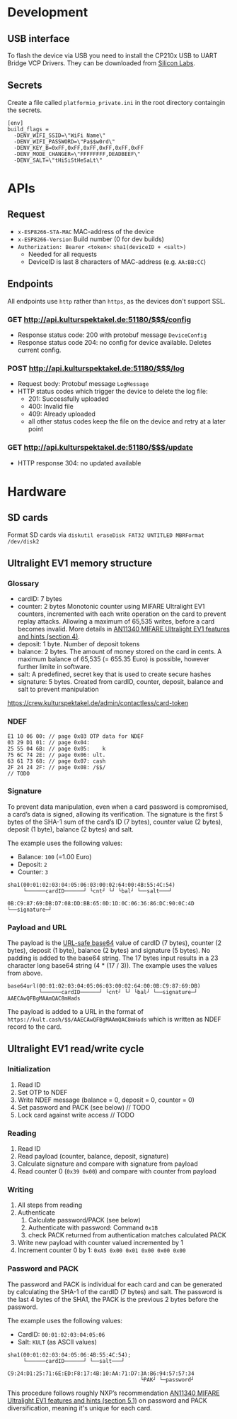 # Development

## USB interface

To flash the device via USB you need to install the CP210x USB to UART Bridge VCP Drivers. They can be downloaded from [Silicon Labs](https://www.silabs.com/developers/usb-to-uart-bridge-vcp-drivers?tab=downloads).

## Secrets

Create a file called `platformio_private.ini` in the root directory containgin the secrets.

```
[env]
build_flags =
  -DENV_WIFI_SSID=\"WiFi Name\"
  -DENV_WIFI_PASSWORD=\"Pa$$w0rd\"
  -DENV_KEY_B=0xFF,0xFF,0xFF,0xFF,0xFF,0xFF
  -DENV_MODE_CHANGER=\"FFFFFFFF,DEADBEEF\"
  -DENV_SALT=\"tHiSiStHeSaLt\"
```

# APIs

## Request

- `x-ESP8266-STA-MAC` MAC-address of the device
- `x-ESP8266-Version` Build number (0 for dev builds)
- `Authorization: Bearer <token>`: `sha1(deviceID + <salt>)`
  - Needed for all requests
  - DeviceID is last 8 characters of MAC-address (e.g. `AA:BB:CC`)

## Endpoints

All endpoints use `http` rather than `https`, as the devices don't support SSL.

### GET http://api.kulturspektakel.de:51180/$$$/config

- Response status code: 200 with protobuf message `DeviceConfig`
- Response status code 204: no config for device available. Deletes current config.

### POST http://api.kulturspektakel.de:51180/$$$/log

- Request body: Protobuf message `LogMessage`
- HTTP status codes which trigger the device to delete the log file:
  - 201: Successfully uploaded
  - 400: Invalid file
  - 409: Already uploaded
  - all other status codes keep the file on the device and retry at a later point

### GET http://api.kulturspektakel.de:51180/$$$/update

- HTTP response 304: no updated available

# Hardware

## SD cards

Format SD cards via `diskutil eraseDisk FAT32 UNTITLED MBRFormat /dev/disk2`

## Ultralight EV1 memory structure

### Glossary

- cardID: 7 bytes
- counter: 2 bytes Monotonic counter using MIFARE Ultralight EV1 counters, incremented with each write operation on the card to prevent replay attacks. Allowing a maximum of 65,535 writes, before a card becomes invalid. More details in [AN11340 MIFARE Ultralight EV1 features and hints (section 4)](https://www.nxp.com/docs/en/application-note/AN11340.pdf).
- deposit: 1 byte. Number of deposit tokens
- balance: 2 bytes. The amount of money stored on the card in cents. A maximum balance of 65,535 (= 655.35 Euro) is possible, however further limite in software.
- salt: A predefined, secret key that is used to create secure hashes
- signature: 5 bytes. Created from cardID, counter, deposit, balance and salt to prevent manipulation

https://crew.kulturspektakel.de/admin/contactless/card-token

### NDEF

```
E1 10 06 00: // page 0x03 OTP data for NDEF
03 29 D1 01: // page 0x04:
25 55 04 6B: // page 0x05:    k
75 6C 74 2E: // page 0x06: ult.
63 61 73 68: // page 0x07: cash
2F 24 24 2F: // page 0x08: /$$/
// TODO
```

### Signature

To prevent data manipulation, even when a card password is compromised, a card’s data is signed, allowing its verification. The signature is the first 5 bytes of the SHA-1 sum of the card’s ID (7 bytes), counter value (2 bytes), deposit (1 byte), balance (2 bytes) and salt.

The example uses the following values:

- Balance: `100` (=1.00 Euro)
- Deposit: `2`
- Counter: `3`

```
sha1(00:01:02:03:04:05:06:03:00:02:64:00:4B:55:4C:54)
     └──────cardID──────┘ └cnt┘ └┘ └bal┘ └──salt───┘

0B:C9:87:69:DB:D7:08:DD:BB:65:0D:1D:0C:06:36:86:DC:90:0C:4D
└──signature─┘
```

### Payload and URL

The payload is the [URL-safe base64](https://datatracker.ietf.org/doc/html/rfc4648#section-5) value of cardID (7 bytes), counter (2 bytes), deposit (1 byte), balance (2 bytes) and signature (5 bytes). No padding is added to the base64 string. The 17 bytes input results in a 23 character long base64 string (4 \* (17 / 3)).
The example uses the values from above.

```
base64url(00:01:02:03:04:05:06:03:00:02:64:00:0B:C9:87:69:DB)
          └──────cardID──────┘ └cnt┘ └┘ └bal┘ └──signature─┘
AAECAwQFBgMAAmQAC8mHads
```

The payload is added to a URL in the format of `https://kult.cash/$$/AAECAwQFBgMAAmQAC8mHads` which is written as NDEF record to the card.

## Ultralight EV1 read/write cycle

### Initialization

1. Read ID
2. Set OTP to NDEF
3. Write NDEF message (balance = 0, deposit = 0, counter = 0)
4. Set password and PACK (see below) // TODO
5. Lock card against write access // TODO

### Reading

1. Read ID
2. Read payload (counter, balance, deposit, signature)
3. Calculate signature and compare with signature from payload
4. Read counter 0 (`0x39 0x00`) and compare with counter from payload

### Writing

1. All steps from reading
2. Authenticate
   1. Calculate password/PACK (see below)
   2. Authenticate with password: Command `0x1B`
   3. check PACK returned from authentication matches calculated PACK
3. Write new payload with counter valued incremented by 1
4. Increment counter 0 by 1: `0xA5 0x00 0x01 0x00 0x00 0x00`

### Password and PACK

The password and PACK is individual for each card and can be generated by calculating the SHA-1 of the cardID (7 bytes) and salt. The password is the last 4 bytes of the SHA1, the PACK is the previous 2 bytes before the password.

The example uses the following values:

- CardID: `00:01:02:03:04:05:06`
- Salt: `KULT` (as ASCII values)

```
sha1(00:01:02:03:04:05:06:4B:55:4C:54);
     └──────cardID──────┘ └──salt───┘

C9:24:D1:25:71:6E:ED:F8:17:4B:10:AA:71:D7:3A:B6:94:57:57:34
                                          └PAK┘ └─password┘
```

This procedure follows roughly NXP’s recommendation [AN11340 MIFARE Ultralight EV1 features and hints (section 5.1)](https://www.nxp.com/docs/en/application-note/AN11340.pdf) on password and PACK diversification, meaning it's unique for each card.
